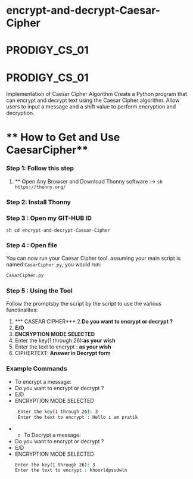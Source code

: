 # encrypt-and-decrypt-Caesar-Cipher
# PRODIGY_CS_01
# PRODIGY_CS_01
Implementation of Caesar Cipher Algorithm Create a Python program that can encrypt and decrypt text using the Caesar Cipher algorithm. Allow users to input a message and a shift value to perform encryption and decryption.

# ** How to Get and Use CaesarCipher**
### Step 1: Follow this step
1. ** Open Any Browser and Download Thonny software :-> ```sh https://thonny.org/ ```
 
### Step 2: Install Thonny

### Step 3 : Open my GIT-HUB ID
```sh cd encrypt-and-decrypt-Caesar-Cipher ```

### Step 4 : Open file 
You can now run your Caesar Cipher tool. assuming your main script is named `CasarCipher.py`, you would run:
```sh
CasarCipher.py
```
### Step 5 : Using the Tool 
Follow the promptsby the script by the script to use the various functinalites:

1. *** CASEAR CIPHER***
2.**Do you want to encrypt or decrypt ?**
3. **E/D**
4. **ENCRYPTION MODE SELECTED**
5. Enter the key(1 through 26):**as your wish**
6. Enter the text to encrypt : **as your wish**
7. CIPHERTEXT: **Answer in Decrypt form**

### Example Commands
- To encrypt a message:
- Do you want to encrypt or decrypt ?
- E/D
- ENCRYPTION MODE SELECTED
  ```sh
   Enter the key(1 through 26): 3
   Enter the text to encrypt : Hello i am pratik
  ```
- - To Decrypt a message:
- Do you want to encrypt or decrypt ?
- E/D
- ENCRYPTION MODE SELECTED
  ```sh
  Enter the key(1 through 26): 3
  Enter the text to encrypt : khoorldpsudwln
  ```
  
